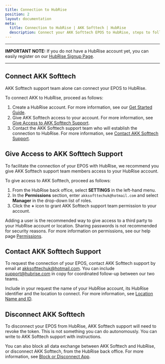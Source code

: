 ```yaml
---
title: Connection to HubRise
position: 2
layout: documentation
meta:
  title: Connection to HubRise | AKK Softtech | HubRise
  description: Connect your AKK Softtech EPOS to HubRise, steps to follow to receive your orders in your AKK EPOS.
---
```


---

**IMPORTANT NOTE:** If you do not have a HubRise account yet, you can easily register on our [HubRise Signup Page](https://manager.hubrise.com/signup).

---

## Connect AKK Softtech

AKK Softtech support team alone can connect your EPOS to HubRise.

To connect AKK to HubRise, proceed as follows:

1. Create a HubRise account. For more information, see our [Get Started Guide](/docs/get-started).
1. Give AKK Softtech access to your account. For more information, see [Give Access to AKK Softtech Support](#give-access-to-akk-softtech-support).
1. Contact the AKK Softtech support team who will establish the connection to HubRise. For more information, see [Contact AKK Softtech Support](#contact-akk-softtech-support).

## Give Access to AKK Softtech Support

To facilitate the connection of your EPOS with HubRise, we recommend you give AKK Softtech support team members access to your HubRise account.

To give access to AKK Softtech, proceed as follows:

1. From the HubRise back office, select **SETTINGS** in the left-hand menu.
1. In the **Permissions** section, enter `akksofttechuk@hotmail.com` and select **Manager** in the drop-down list of roles.
1. Click the **+** icon to grant AKK Softtech support team permission to your account.

Adding a user is the recommended way to give access to a third party to your HubRise account or location. Sharing passwords is not recommended for security reasons.
For more information on permissions, see our help page [Permissions](/docs/permissions).

## Contact AKK Softtech Support

To request the connection of your EPOS, contact AKK Softtech support by email at [akksofttechuk@hotmail.com](mailto:akksofttechuk@hotmail.com). You can include [support@hubrise.com](mailto:support@hubrise.com) in copy for coordinated follow-up between our two teams.

Include in your request the name of your HubRise account, its HubRise identifier and the location to connect. For more information, see [Location Name and ID](/docs/locations#location-name-and-id).

## Disconnect AKK Softtech

To disconnect your EPOS from HubRise, AKK Softtech support will need to revoke the token. This is not something you can do autonomously. You can write to AKK Softtech support with instructions.

You can also block all data exchange between AKK Softtech and HubRise, or disconnect AKK Softtech, from the HubRise back office. For more information, see [Block or Disconnect App](/docs/connections#block-or-disconnect-app).

